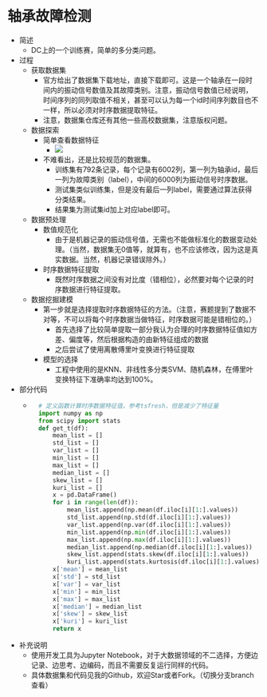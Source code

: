 # 轴承故障检测
- 简述
	- DC上的一个训练赛，简单的多分类问题。
- 过程
	- 获取数据集
		- 官方给出了数据集下载地址，直接下载即可。这是一个轴承在一段时间内的振动信号数值及其故障类别。注意，振动信号数值已经说明，时间序列的同列取值不相关，甚至可以认为每一个id时间序列数目也不一样，所以必须对时序数据提取特征。
		- 注意，数据集仓库还有其他一些高校数据集，注意版权问题。
	- 数据探索
		- 简单查看数据特征
			- ![](https://img-blog.csdnimg.cn/20190331155534471.png)
		- 不难看出，还是比较规范的数据集。
			- 训练集有792条记录，每个记录有6002列，第一列为轴承id，最后一列为故障类别（label），中间的6000列为振动信号时序数据。
			- 测试集类似训练集，但是没有最后一列label，需要通过算法获得分类结果。
			- 结果集为测试集id加上对应label即可。
	- 数据预处理
		- 数值规范化
			- 由于是机器记录的振动信号值，无需也不能做标准化的数据变动处理。（当然，数据集无0值等，就算有，也不应该修改，因为这是真实数据。当然，机器记录错误除外。）
		- 时序数据特征提取
			- 既然时序数据之间没有对比度（错相位），必然要对每个记录的时序数据进行特征提取。
	- 数据挖掘建模
		- 第一步就是选择提取时序数据特征的方法。（注意，赛题提到了数据不对等，不可以将每个时序数据当做特征，时序数据可能是错相位的。）
			- 首先选择了比较简单提取一部分我认为合理的时序数据特征值如方差、偏度等，然后根据构造的由新特征组成的数据
			- 之后尝试了使用离散傅里叶变换进行特征提取
		- 模型的选择
			- 工程中使用的是KNN、非线性多分类SVM、随机森林，在傅里叶变换特征下准确率均达到100%。
- 部分代码
	- ```python
		# 定义函数计算时序数据特征值，参考tsfresh，但是减少了特征量
		import numpy as np
		from scipy import stats
		def get_t(df):
		    mean_list = []
		    std_list = []
		    var_list = []
		    min_list = []
		    max_list = []
		    median_list = []
		    skew_list = []
		    kuri_list = []
		    x = pd.DataFrame()
		    for i in range(len(df)):
		        mean_list.append(np.mean(df.iloc[i][1:].values))
		        std_list.append(np.std(df.iloc[i][1:].values))
		        var_list.append(np.var(df.iloc[i][1:].values))
		        min_list.append(np.min(df.iloc[i][1:].values))
		        max_list.append(np.max(df.iloc[i][1:].values))
		        median_list.append(np.median(df.iloc[i][1:].values))
		        skew_list.append(stats.skew(df.iloc[i][1:].values))
		        kuri_list.append(stats.kurtosis(df.iloc[i][1:].values))
		    x['mean'] = mean_list
		    x['std'] = std_list
		    x['var'] = var_list
		    x['min'] = min_list
		    x['max'] = max_list
		    x['median'] = median_list
		    x['skew'] = skew_list
		    x['kuri'] = kuri_list
		    return x
		```
- 补充说明
	- 使用开发工具为Jupyter Notebook，对于大数据领域的不二选择，方便边记录、边思考、边编码，而且不需要反复运行同样的代码。
	- 具体数据集和代码见我的Github，欢迎Star或者Fork。（切换分支branch查看）
